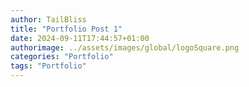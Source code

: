 ```yaml
---
author: TailBliss
title: "Portfolio Post 1"
date: 2024-09-11T17:44:57+01:00
authorimage: ../assets/images/global/logoSquare.png
categories: "Portfolio"
tags: "Portfolio"
---
```


